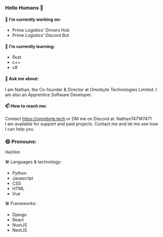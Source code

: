 ### Hello Humans 👋

#### 🔭 I’m currently working on:
- Prime Logistics' Drivers Hub
- Prime Logistics' Discord Bot
#### 🌱 I’m currently learning:
- Rust
- c++
- c#
#### 💬 Ask me about:
I am Nathan, the Co-founder & Director at Omnibyte Technologies Limited. I am also an Apprentice Software Developer.
#### 📫 How to reach me:
Contact https://omnibyte.tech or DM me on Discord at: Nathan7471#7471  
I am available for support and paid projects. Contact me and let me see how I can help you.
### 😄 Pronouns: 
He/Him

🛠 Languages & technology:
- Python
- Javascript
- CSS
- HTML
- Vue

🛠 Frameworks:
- Django
- React
- NuxtJS
- NextJS
